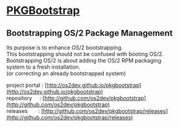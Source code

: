 # [PKGBootstrap](http://os2dev.github.io/pkgbootstrap)<br>
## Bootstrapping OS/2 Package Management<br>

Its purpose is to enhance OS/2 bootstrapping.<br>
This bootstrapping should not be confused with booting OS/2.<br>
Bootstrapping OS/2 is about adding the OS/2 RPM packaging<br>
system to a fresh installation.<br>
(or correcting an already bootstrapped system)<br>

project portal&nbsp;: [http://os2dev.github.io/pkgbootstrap](http://os2dev.github.io/pkgbootstrap)<br>
repository&nbsp;&nbsp;&nbsp;&nbsp;&nbsp;: [http://github.com/os2dev/pkgbootstrap](http://github.com/os2dev/pkgbootstrap)<br>
releases&nbsp;&nbsp;&nbsp;&nbsp;&nbsp;&nbsp;&nbsp;: [http://github.com/os2dev/pkgbootstrap/releases](http://github.com/os2dev/pkgbootstrap/releases)<br>
